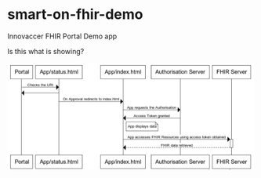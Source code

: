 # smart-on-fhir-demo

Innovaccer FHIR Portal Demo app

Is this what is showing?

![Image description](./core/static/images/flowchart.png)
